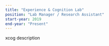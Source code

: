 ```yaml
---
title: "Experience & Cognition Lab"
position: "Lab Manager / Research Assistant"
start-year: 2019
end-year: "Present"
---
```


xcog description
